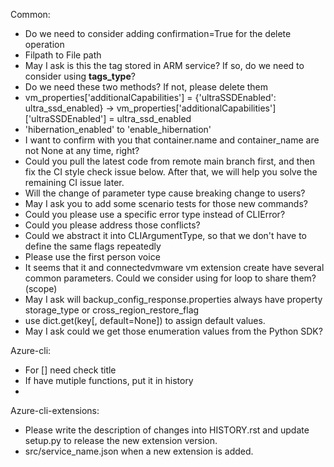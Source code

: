 Common:
- Do we need to consider adding confirmation=True for the delete operation
- Filpath to File path
- May I ask is this the tag stored in ARM service? If so, do we need to consider using **tags_type**?
- Do we need these two methods? If not, please delete them
- vm_properties['additionalCapabilities'] = {'ultraSSDEnabled': ultra_ssd_enabled} -> vm_properties['additionalCapabilities']['ultraSSDEnabled'] = ultra_ssd_enabled
- 'hibernation_enabled' to 'enable_hibernation'
- I want to confirm with you that container.name and container_name are not None at any time, right?
- Could you pull the latest code from remote main branch first, and then fix the CI style check issue below. After that, we will help you solve the remaining CI issue later.
- Will the change of parameter type cause breaking change to users?
- May I ask you to add some scenario tests for those new commands?
- Could you please use a specific error type instead of CLIError?
- Could you please address those conflicts?
- Could we abstract it into CLIArgumentType, so that we don't have to define the same flags repeatedly
- Please use the first person voice
- It seems that it and connectedvmware vm extension create have several common parameters. Could we consider using for loop to share them? (scope)
- May I ask will backup_config_response.properties always have property storage_type or cross_region_restore_flag
- use dict.get(key[, default=None]) to assign default values.
- May I ask could we get those enumeration values from the Python SDK?

Azure-cli:
- For [] need check title
- If have mutiple functions, put it in history
- 

Azure-cli-extensions:
- Please write the description of changes into HISTORY.rst and update setup.py to release the new extension version.
- src/service_name.json when a new extension is added.
